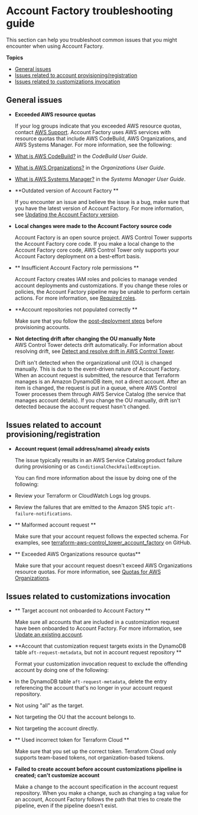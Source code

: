 # Account Factory troubleshooting guide<a name="account-troubleshooting-guide"></a>

 This section can help you troubleshoot common issues that you might encounter when using Account Factory\. 

**Topics**
+ [General issues](#w24aac32c29c45b7)
+ [Issues related to account provisioning/registration](#w24aac32c29c45b9)
+ [Issues related to customizations invocation](#w24aac32c29c45c11)

## General issues<a name="w24aac32c29c45b7"></a>
+  **Exceeded AWS resource quotas** 

   If your log groups indicate that you exceeded AWS resource quotas, contact [AWS Support](https://aws.amazon.com/premiumsupport/)\. Account Factory uses AWS services with resource quotas that include AWS CodeBuild, AWS Organizations, and AWS Systems Manager\. For more information, see the following: 
  +  [What is AWS CodeBuild?](https://docs.aws.amazon.com/codebuild/latest/userguide/welcome.html) in the *CodeBuild User Guide*\. 
  +  [What is AWS Organizations?](https://docs.aws.amazon.com/organizations/latest/userguide/orgs_introduction.html) in the *Organizations User Guide*\. 
  +  [What is AWS Systems Manager?](https://docs.aws.amazon.com/systems-manager/latest/userguide/what-is-systems-manager.html) in the *Systems Manager User Guide*\. 
+  **Outdated version of Account Factory ** 

   If you encounter an issue and believe the issue is a bug, make sure that you have the latest version of Account Factory\. For more information, see [Updating the Account Factory version](https://docs.aws.amazon.com/controltower/latest/userguide/update-aft-version.html)\. 
+  **Local changes were made to the Account Factory source code** 

   Account Factory is an open source project\. AWS Control Tower supports the Account Factory core code\. If you make a local change to the Account Factory core code, AWS Control Tower only supports your Account Factory deployment on a best\-effort basis\. 
+ ** Insufficient Account Factory role permissions ** 

   Account Factory creates IAM roles and policies to manage vended account deployments and customizations\. If you change these roles or policies, the Account Factory pipeline may be unable to perform certain actions\. For more information, see [Required roles](https://docs.aws.amazon.com/controltower/latest/userguide/aft-required-roles.html)\. 
+  **Account repositories not populated correctly ** 

   Make sure that you follow the [post\-deployment steps](https://docs.aws.amazon.com/controltower/latest/userguide/aft-post-deployment.html) before provisioning accounts\. 
+  **Not detecting drift after changing the OU manually** 
**Note**  
 AWS Control Tower detects drift automatically\. For information about resolving drift, see [Detect and resolve drift in AWS Control Tower](https://docs.aws.amazon.com/controltower/latest/userguide/drift.html#resolving-drift)\. 

   Drift isn't detected when the organizational unit \(OU\) is changed manually\. This is due to the event\-driven nature of Account Factory\. When an account request is submitted, the resource that Terraform manages is an Amazon DynamoDB item, not a direct account\. After an item is changed, the request is put in a queue, where AWS Control Tower processes them through AWS Service Catalog \(the service that manages account details\)\. If you change the OU manually, drift isn't detected because the account request hasn't changed\. 

## Issues related to account provisioning/registration<a name="w24aac32c29c45b9"></a>
+  **Account request \(email address/name\) already exists** 

   The issue typically results in an AWS Service Catalog product failure during provisioning or as `ConditionalCheckFailedException`\. 

   You can find more information about the issue by doing one of the following: 
  +  Review your Terraform or CloudWatch Logs log groups\. 
  +  Review the failures that are emitted to the Amazon SNS topic `aft-failure-notifications`\. 
+  ** Malformed account request ** 

   Make sure that your account request follows the expected schema\. For examples, see [terraform\-aws\-control\_tower\_account\_factory](https://github.com/aws-ia/terraform-aws-control_tower_account_factory/tree/main/sources/aft-customizations-repos/aft-account-request/examples) on GitHub\. 
+  ** Exceeded AWS Organizations resource quotas** 

   Make sure that your account request doesn't exceed AWS Organizations resource quotas\. For more information, see [Quotas for AWS Organizations](https://docs.aws.amazon.com/organizations/latest/userguide/orgs_reference_limits.html)\. 

## Issues related to customizations invocation<a name="w24aac32c29c45c11"></a>
+  ** Target account not onboarded to Account Factory ** 

   Make sure all accounts that are included in a customization request have been onboarded to Account Factory\. For more information, see [Update an existing account](https://docs.aws.amazon.com/controltower/latest/userguide/aft-update-account.html)\. 
+  **Account that customization request targets exists in the DynamoDB table `aft-request-metadata`, but not in account request repository ** 

   Format your customization invocation request to exclude the offending account by doing one of the following: 
  +  In the DynamoDB table `aft-request-metadata`, delete the entry referencing the account that's no longer in your account request repository\. 
  +  Not using "all" as the target\. 
  +  Not targeting the OU that the account belongs to\. 
  +  Not targeting the account directly\. 
+  ** Used incorrect token for Terraform Cloud ** 

   Make sure that you set up the correct token\. Terraform Cloud only supports team\-based tokens, not organization\-based tokens\. 
+  **Failed to create account before account customizations pipeline is created; can't customize account** 

   Make a change to the account specification in the account request repository\. When you make a change, such as changing a tag value for an account, Account Factory follows the path that tries to create the pipeline, even if the pipeline doesn't exist\. 